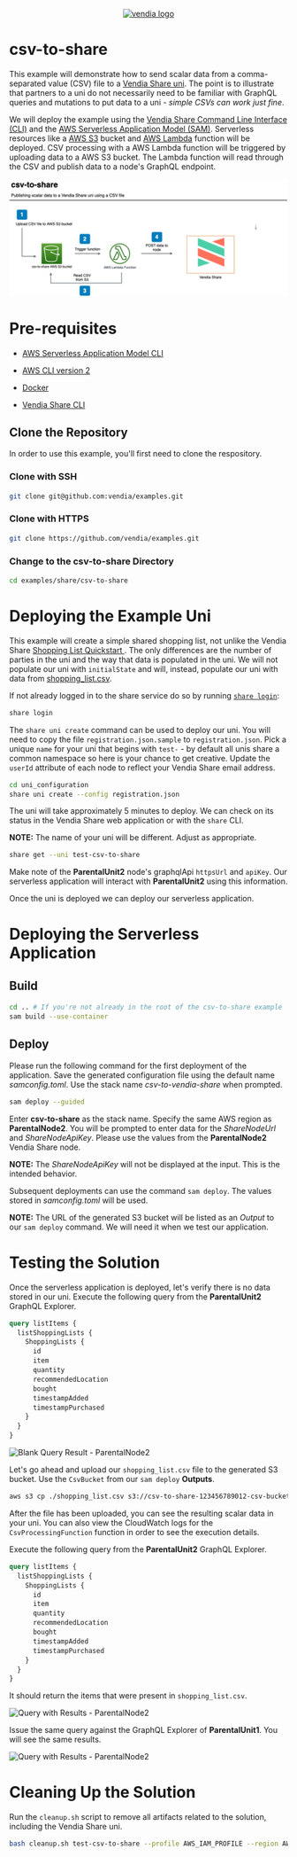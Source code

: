 <p align="center">
  <a href="https://vendia.net/">
    <img src="https://raw.githubusercontent.com/vendia/serverless-express/mainline/vendia-logo.png" alt="vendia logo" width="100px">
  </a>
</p>

# csv-to-share

This example will demonstrate how to send scalar data from a comma-separated value (CSV) file to a [Vendia Share uni](https://vendia.net/docs/share/dev-and-use-unis).  The point is to illustrate that partners to a uni do not necessarily need to be familiar with GraphQL queries and mutations to put data to a uni - _simple CSVs can work just fine_.

We will deploy the example using the [Vendia Share Command Line Interface (CLI)](https://vendia.net/docs/share/cli) and the [AWS Serverless Application Model (SAM)](https://docs.aws.amazon.com/serverless-application-model/latest/developerguide/what-is-sam.html).  Serverless resources like a [AWS S3](https://aws.amazon.com/s3/) bucket and [AWS Lambda](https://aws.amazon.com/lambda/) function will be deployed.  CSV processing with a AWS Lambda function will be triggered by uploading data to a AWS S3 bucket.  The Lambda function will read through the CSV and publish data to a node's GraphQL endpoint.


![csv-to-share Architecture](img/csv-to-share.png)


# Pre-requisites

* [AWS Serverless Application Model CLI](https://docs.aws.amazon.com/serverless-application-model/latest/developerguide/serverless-sam-cli-install.html)

* [AWS CLI version 2](https://docs.aws.amazon.com/cli/latest/userguide/install-cliv2.html)

* [Docker](https://docs.docker.com/install/)

* [Vendia Share CLI](https://vendia.net/docs/share/cli)

## Clone the Repository

In order to use this example, you'll first need to clone the respository.

### Clone with SSH

```bash
git clone git@github.com:vendia/examples.git
```

### Clone with HTTPS

```bash
git clone https://github.com/vendia/examples.git
```

### Change to the csv-to-share Directory

```bash
cd examples/share/csv-to-share
```

# Deploying the Example Uni

This example will create a simple shared shopping list, not unlike the Vendia Share [Shopping List Quickstart ](https://vendia.net/docs/share/quickstart/shopping-list).  The only differences are the number of parties in the uni and the way that data is populated in the uni.  We will not populate our uni with `initialState` and will, instead, populate our uni with data from [shopping_list.csv](./shopping_list.csv).

If not already logged in to the share service do so by running [`share login`](https://vendia.net/docs/share/cli/commands/login):

```bash
share login
```

The `share uni create` command can be used to deploy our uni.  You will need to copy the file `registration.json.sample` to `registration.json`.  Pick a unique `name` for your uni that begins with `test-` - by default all unis share a common namespace so here is your chance to get creative.  Update the `userId` attribute of each node to reflect your Vendia Share email address.

```bash
cd uni_configuration
share uni create --config registration.json
```

The uni will take approximately 5 minutes to deploy.  We can check on its status in the Vendia Share web application or with the `share` CLI.

**NOTE:** The name of your uni will be different.  Adjust as appropriate.

```bash
share get --uni test-csv-to-share
```

Make note of the **ParentalUnit2** node's graphqlApi `httpsUrl` and `apiKey`.  Our serverless application will interact with **ParentalUnit2** using this information.

Once the uni is deployed we can deploy our serverless application.

# Deploying the Serverless Application

## Build

```bash
cd .. # If you're not already in the root of the csv-to-share example
sam build --use-container
```

## Deploy

Please run the following command for the first deployment of the application.  Save the generated configuration file using the default name *samconfig.toml*.  Use the stack name *csv-to-vendia-share* when prompted.

```bash
sam deploy --guided
```

Enter **csv-to-share** as the stack name.  Specify the same AWS region as **ParentalNode2**.  You will be prompted to enter data for the *ShareNodeUrl* and *ShareNodeApiKey*.  Please use the values from the **ParentalNode2** Vendia Share node.

**NOTE:** The *ShareNodeApiKey* will not be displayed at the input.  This is the intended behavior.

Subsequent deployments can use the command `sam deploy`.  The values stored in *samconfig.toml* will be used.

**NOTE:** The URL of the generated S3 bucket will be listed as an *Output* to our `sam deploy` command.  We will need it when we test our application.

# Testing the Solution

Once the serverless application is deployed, let's verify there is no data stored in our uni.  Execute the following query from the **ParentalUnit2** GraphQL Explorer.

```graphql
query listItems {
  listShoppingLists {
    ShoppingLists {
      id
      item
      quantity
      recommendedLocation
      bought
      timestampAdded
      timestampPurchased
    }
  }
}
```

![Blank Query Result - ParentalNode2](https://d24nhiikxn5jns.cloudfront.net/images/github-examples/csv-to-share/csv-to-share-initial-query-blank-uni.png)

Let's go ahead and upload our `shopping_list.csv` file to the generated S3 bucket.  Use the `CsvBucket` from our `sam deploy` **Outputs**.

```bash
aws s3 cp ./shopping_list.csv s3://csv-to-share-123456789012-csv-bucket # Update the S3 URL appropriately
```

After the file has been uploaded, you can see the resulting scalar data in your uni. You can also view the CloudWatch logs for the `CsvProcessingFunction` function in order to see the execution details.

Execute the following query from the **ParentalUnit2** GraphQL Explorer.

```graphql
query listItems {
  listShoppingLists {
    ShoppingLists {
      id
      item
      quantity
      recommendedLocation
      bought
      timestampAdded
      timestampPurchased
    }
  }
}
```

It should return the items that were present in `shopping_list.csv`.

![Query with Results - ParentalNode2](https://d24nhiikxn5jns.cloudfront.net/images/github-examples/csv-to-share/csv-to-share-after-uploading-csv-parentalunit2.png)

Issue the same query against the GraphQL Explorer of **ParentalUnit1**.  You will see the same results.

![Query with Results - ParentalNode2](https://d24nhiikxn5jns.cloudfront.net/images/github-examples/csv-to-share/csv-to-share-after-uploading-csv-parentalunit1.png)

# Cleaning Up the Solution

Run the `cleanup.sh` script to remove all artifacts related to the solution, including the Vendia Share uni.

```bash
bash cleanup.sh test-csv-to-share --profile AWS_IAM_PROFILE --region AWS_REGION # Replace with proper values
```
